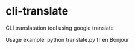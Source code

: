 cli-translate
=============

CLI translatation tool using google translate

Usage example:
python translate.py fr en Bonjour
